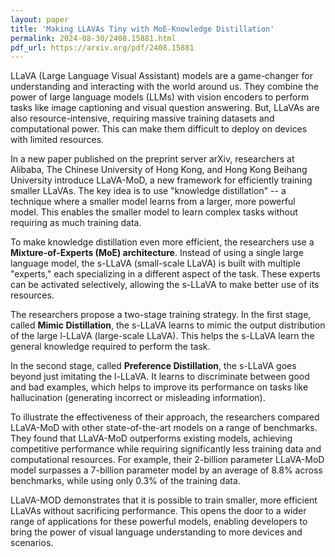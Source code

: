 ```yaml
---
layout: paper
title: 'Making LLAVAs Tiny with MoE-Knowledge Distillation'
permalink: 2024-08-30/2408.15881.html
pdf_url: https://arxiv.org/pdf/2408.15881
---
```


LLaVA (Large Language Visual Assistant) models are a game-changer for understanding and interacting with the world around us.  They combine the power of large language models (LLMs) with vision encoders to perform tasks like image captioning and visual question answering. But, LLaVAs are also resource-intensive, requiring massive training datasets and computational power.  This can make them difficult to deploy on devices with limited resources. 

In a new paper published on the preprint server arXiv, researchers at Alibaba, The Chinese University of Hong Kong, and Hong Kong Beihang University introduce LLaVA-MoD, a new framework for efficiently training smaller LLaVAs.  The key idea is to use "knowledge distillation" -- a technique where a smaller model learns from a larger, more powerful model.  This enables the smaller model to learn complex tasks without requiring as much training data.

To make knowledge distillation even more efficient, the researchers use a **Mixture-of-Experts (MoE) architecture**. Instead of using a single large language model, the s-LLaVA (small-scale LLaVA) is built with multiple "experts," each specializing in a different aspect of the task.  These experts can be activated selectively, allowing the s-LLaVA to make better use of its resources.

The researchers propose a two-stage training strategy. In the first stage, called **Mimic Distillation**, the s-LLaVA learns to mimic the output distribution of the large l-LLaVA (large-scale LLaVA).  This helps the s-LLaVA learn the general knowledge required to perform the task.

In the second stage, called **Preference Distillation**, the s-LLaVA goes beyond just imitating the l-LLaVA. It learns to discriminate between good and bad examples, which helps to improve its performance on tasks like hallucination (generating incorrect or misleading information).

To illustrate the effectiveness of their approach, the researchers compared LLaVA-MoD with other state-of-the-art models on a range of benchmarks.  They found that LLaVA-MoD outperforms existing models, achieving competitive performance while requiring significantly less training data and computational resources.  For example, their 2-billion parameter LLaVA-MoD model surpasses a 7-billion parameter model by an average of 8.8% across benchmarks, while using only 0.3% of the training data.

LLaVA-MOD demonstrates that it is possible to train smaller, more efficient LLaVAs without sacrificing performance.  This opens the door to a wider range of applications for these powerful models, enabling developers to bring the power of visual language understanding to more devices and scenarios.